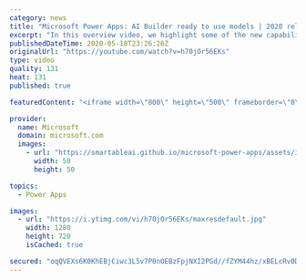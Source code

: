 ```yaml
---
category: news
title: "Microsoft Power Apps: AI Builder ready to use models | 2020 release wave 1 overview"
excerpt: "In this overview video, we highlight some of the new capabilities included in the latest update to Microsoft Power Apps, AI Builder ready to use models.     Here are the capabilities covered:   • Entity extraction helps you by identifying and extracting people, dates, places, locations, etc. from text"
publishedDateTime: 2020-05-18T23:26:26Z
originalUrl: "https://youtube.com/watch?v=h70jOr56EKs"
type: video
quality: 131
heat: 131
published: true

featuredContent: "<iframe width=\"800\" height=\"500\" frameborder=\"0\" src=\"https://www.youtube.com/embed/h70jOr56EKs\" allow=\"accelerometer; autoplay; encrypted-media; gyroscope; picture-in-picture\" allowfullscreen></iframe>"

provider:
  name: Microsoft
  domain: microsoft.com
  images:
    - url: "https://smartableai.github.io/microsoft-power-apps/assets/images/organizations/microsoft.com-50x50.jpg"
      width: 50
      height: 50

topics:
  - Power Apps

images:
  - url: "https://i.ytimg.com/vi/h70jOr56EKs/maxresdefault.jpg"
    width: 1280
    height: 720
    isCached: true

secured: "oqQVEXs6K0KhEBjCiwc3L5v7P0nOEBzFpjNXI2PGd//fZYM44hz/xBELcRv0DWlolQRvdzTolK0Pff2Plx+ljt0Um0qUXpXHXZ1soCC9F4uaLSOx65iqi6bbDOiy7FW6XRCY673vxeZouDpAPBoUdJamt6lzw0nm5ssd3ZWO6L4KDKIWi14g5K6MxwFCERyqStFRnt7daUX8FR0BKLRx7QN3jSGFM5nvF6an46iT2E0crp8D89c3gi3KlDs7z6nUnETI0SnBPpepmFysk0qZK4VqCJGcR+iSRT7qLr7gA2oQr3jtj/UaHTfjD72J2G/yR6pmsy1kyUIxRn02G9zAibofcMzl4NWXD0L5c1C9zXqPRr/r56OJf0jWOdSvwzdGXyRw4S3dlc+hlC8bOO2qRrHfPRisuTxWiQVFzhm7ie5Oke6ShKS7tfWGo4igkJDd;pN/LNjFtZgor5iDmFKXY1g=="
---
```


